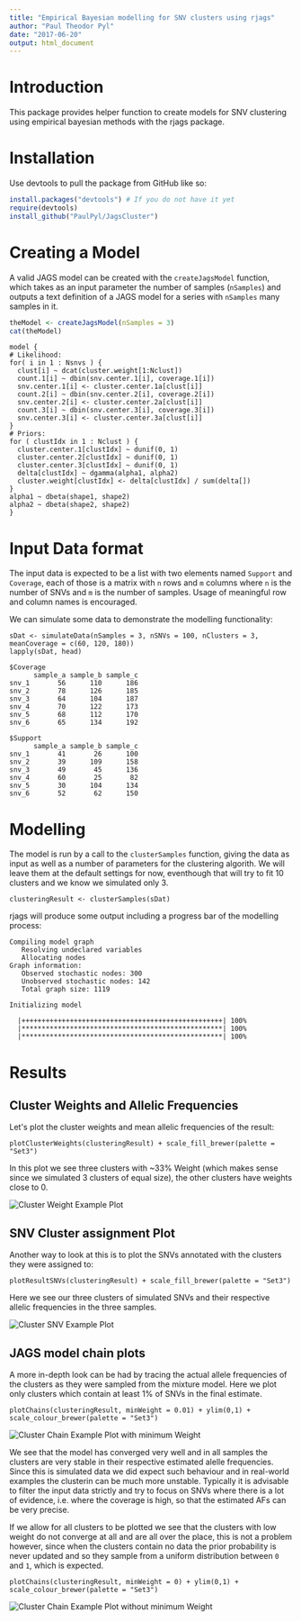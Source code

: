 ```yaml
---
title: "Empirical Bayesian modelling for SNV clusters using rjags"
author: "Paul Theodor Pyl"
date: "2017-06-20"
output: html_document
---
```


# Introduction
This package provides helper function to create models for SNV clustering using empirical bayesian methods with the rjags package.

# Installation
Use devtools to pull the package from GitHub like so:
```r
install.packages("devtools") # If you do not have it yet
require(devtools)
install_github("PaulPyl/JagsCluster")
```
# Creating a Model

A valid JAGS model can be created with the `createJagsModel` function, which takes as an input parameter the number of samples (`nSamples`) and outputs a text definition of a JAGS model for a series with `nSamples` many samples in it.

```r
theModel <- createJagsModel(nSamples = 3)
cat(theModel)
```

```
model {
# Likelihood:
for( i in 1 : Nsnvs ) {
  clust[i] ~ dcat(cluster.weight[1:Nclust])
  count.1[i] ~ dbin(snv.center.1[i], coverage.1[i])
  snv.center.1[i] <- cluster.center.1a[clust[i]]
  count.2[i] ~ dbin(snv.center.2[i], coverage.2[i])
  snv.center.2[i] <- cluster.center.2a[clust[i]]
  count.3[i] ~ dbin(snv.center.3[i], coverage.3[i])
  snv.center.3[i] <- cluster.center.3a[clust[i]]
}
# Priors:
for ( clustIdx in 1 : Nclust ) {
  cluster.center.1[clustIdx] ~ dunif(0, 1)
  cluster.center.2[clustIdx] ~ dunif(0, 1)
  cluster.center.3[clustIdx] ~ dunif(0, 1)
  delta[clustIdx] ~ dgamma(alpha1, alpha2)
  cluster.weight[clustIdx] <- delta[clustIdx] / sum(delta[])
}
alpha1 ~ dbeta(shape1, shape2)
alpha2 ~ dbeta(shape2, shape2)
}
```

# Input Data format

The input data is expected to be a list with two elements named `Support` and `Coverage`, each of those is a matrix with `n` rows and `m` columns where `n` is the number of SNVs and `m` is the number of samples. Usage of meaningful row and column names is encouraged.

We can simulate some data to demonstrate the modelling functionality:

```
sDat <- simulateData(nSamples = 3, nSNVs = 100, nClusters = 3, meanCoverage = c(60, 120, 180))
lapply(sDat, head)
```

```
$Coverage
      sample_a sample_b sample_c
snv_1       56      110      186
snv_2       78      126      185
snv_3       64      104      187
snv_4       70      122      173
snv_5       68      112      170
snv_6       65      134      192

$Support
      sample_a sample_b sample_c
snv_1       41       26      100
snv_2       39      109      158
snv_3       49       45      136
snv_4       60       25       82
snv_5       30      104      134
snv_6       52       62      150
```

# Modelling

The model is run by a call to the `clusterSamples` function, giving the data as input as well as a number of parameters for the clustering algorith. We will leave them at the default settings for now, eventhough that will try to fit 10 clusters and we know we simulated only 3.

```
clusteringResult <- clusterSamples(sDat)
```

rjags will produce some output including a progress bar of the modelling process:

```{r}
Compiling model graph
   Resolving undeclared variables
   Allocating nodes
Graph information:
   Observed stochastic nodes: 300
   Unobserved stochastic nodes: 142
   Total graph size: 1119

Initializing model

  |++++++++++++++++++++++++++++++++++++++++++++++++++| 100%
  |**************************************************| 100%
  |**************************************************| 100%
```

# Results

## Cluster Weights and Allelic Frequencies

Let's plot the cluster weights and mean allelic frequencies of the result:

```{r}
plotClusterWeights(clusteringResult) + scale_fill_brewer(palette = "Set3")
```

In this plot we see three clusters with ~33% Weight (which makes sense since we simulated 3 clusters of equal size), the other clusters have weights close to 0.

![Cluster Weight Example Plot](clusterWeightPlotExample.png)

## SNV Cluster assignment Plot

Another way to look at this is to plot the SNVs annotated with the clusters they were assigned to:

```{r}
plotResultSNVs(clusteringResult) + scale_fill_brewer(palette = "Set3")
```

Here we see our three clusters of simulated SNVs and their respective allelic frequencies in the three samples.

![Cluster SNV Example Plot](snvPlotExample.png)

## JAGS model chain plots

A more in-depth look can be had by tracing the actual allele frequencies of the clusters as they were sampled from the mixture model. Here we plot only clusters which contain at least 1% of SNVs in the final estimate.

```{r}
plotChains(clusteringResult, minWeight = 0.01) + ylim(0,1) + scale_colour_brewer(palette = "Set3")
```

![Cluster Chain Example Plot with minimum Weight](chainPlotExample.1.perc.png)

We see that the model has converged very well and in all samples the clusters are very stable in their respective estimated alelle frequencies. Since this is simulated data we did expect such behaviour and in real-world examples the clusterin can be much more unstable. Typically it is advisable to filter the input data strictly and try to focus on SNVs where there is a lot of evidence, i.e. where the coverage is high, so that the estimated AFs can be very precise.

If we allow for all clusters to be plotted we see that the clusters with low weight do not converge at all and are all over the place, this is not a problem however, since when the clusters contain no data the prior probability is never updated and so they sample from a uniform distribution between `0` and `1`, which is expected.

```{r}
plotChains(clusteringResult, minWeight = 0) + ylim(0,1) + scale_colour_brewer(palette = "Set3")
```

![Cluster Chain Example Plot without minimum Weight](chainPlotExample.0.perc.png)
